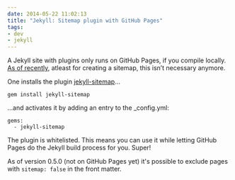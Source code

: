 ```yaml
---
date: 2014-05-22 11:02:13
title: "Jekyll: Sitemap plugin with GitHub Pages"
tags:
- dev
- jekyll
---
```

A Jekyll site with plugins only runs on GitHub Pages, if you compile locally. [As of recently](https://help.github.com/articles/using-jekyll-plugins-with-github-pages), atleast for creating a sitemap, this isn’t necessary anymore.

One installs the plugin [jekyll-sitemap](https://github.com/jekyll/jekyll-sitemap)…

```
gem install jekyll-sitemap
```

…and activates it by adding an entry to the _config.yml:

```
gems:
  - jekyll-sitemap
```

The plugin is whitelisted. This means you can use it while letting GitHub Pages do the Jekyll build process for you. Super!

As of version 0.5.0 (not on GitHub Pages yet) it's possible to exclude pages with `sitemap: false` in the front matter.
